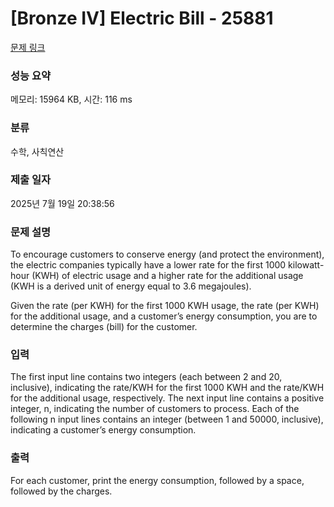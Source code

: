 # [Bronze IV] Electric Bill - 25881 

[문제 링크](https://www.acmicpc.net/problem/25881) 

### 성능 요약

메모리: 15964 KB, 시간: 116 ms

### 분류

수학, 사칙연산

### 제출 일자

2025년 7월 19일 20:38:56

### 문제 설명

<p>To encourage customers to conserve energy (and protect the environment), the electric companies typically have a lower rate for the first 1000 kilowatt-hour (KWH) of electric usage and a higher rate for the additional usage (KWH is a derived unit of energy equal to 3.6 megajoules).</p>

<p>Given the rate (per KWH) for the first 1000 KWH usage, the rate (per KWH) for the additional usage, and a customer’s energy consumption, you are to determine the charges (bill) for the customer.</p>

### 입력 

 <p>The first input line contains two integers (each between 2 and 20, inclusive), indicating the rate/KWH for the first 1000 KWH and the rate/KWH for the additional usage, respectively. The next input line contains a positive integer, n, indicating the number of customers to process. Each of the following n input lines contains an integer (between 1 and 50000, inclusive), indicating a customer’s energy consumption.</p>

### 출력 

 <p>For each customer, print the energy consumption, followed by a space, followed by the charges.</p>

